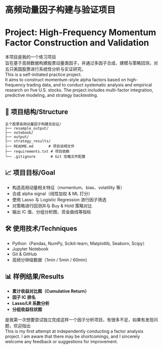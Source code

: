 # 高频动量因子构建与验证项目
# Project: High-Frequency Momentum Factor Construction and Validation
本项目是我的一个练习项目\
旨在基于高频数据构建股票动量类因子，并通过多因子合成、建模与策略回测，对五只美国股票进行系统性分析与实证研究。\
This is a self-initiated practice project.\
It aims to construct momentum-style alpha factors based on high-frequency trading data, and to conduct systematic analysis and empirical research on five U.S. stocks. The project includes multi-factor integration, predictive modeling, and strategy backtesting.

## 📁 项目结构/Structure

```
五个股票高频动量因子构建及验证/
├── resample_output/          
├── notebook/     
├── output/
├── strategy_results/      
├── README.md       # 项目说明文件
├── requirements.txt # 项目依赖
└── .gitignore       # Git 忽略文件配置
```



## 📈 项目目标/Goal

- 构造高频动量相关特征（momentum、bias、volatility 等）
- 合成 alpha signal（线性加权 & ML 打分）
- 使用 Lasso 与 Logistic Regression 进行因子筛选
- 对策略进行回测并与 Buy & Hold 策略对比
- 输出 IC 值、分组分析图、资金曲线等指标

## 🛠️ 使用技术/Techniques

- Python（Pandas, NumPy, Scikit-learn, Matplotlib, Seaborn, Scipy）
- Jupyter Notebook
- Git & GitHub
- 高频分钟级数据（1min / 5min / 60min）

## 📊 样例结果/Results

- **累计收益对比图（Cumulative Return）**
- **因子 IC 排名**
- **Lasso/LR 系数分析**
- **分组收益柱状图**

是我第一次想要尝试独立完成这样一个因子分析项目，有很多不足，如果有发现问题，欢迎指出\
This is my first attempt at independently conducting a factor analysis project. I am aware that there may be shortcomings, and I sincerely welcome any feedback or suggestions for improvement.

